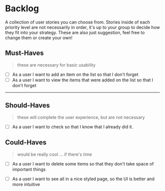 # Backlog

A collection of user stories you can choose from.  Stories inside of each priority level are not necessarily in order, it's up to your group to decide how they fit into your strategy.  These are also just suggestion, feel free to change them or create your own!

## Must-Haves

> these are necessary for basic usability

- [ ] As a user I want to add an item on the list so that I don't forget
- [ ] As a user I want to view the items that were added on the list so that I don't forget
 
---

## Should-Haves

> these will complete the user experience, but are not necessary

- [ ] As a user I want to check so that I know that I already did it.

## Could-Haves

> would be really cool ... if there's time

- [ ] As a user I want to delete some items so that they don't take space of important things
- [ ] As a user I want to see all in a nice styled page, so the UI is better and more intuitive
  
